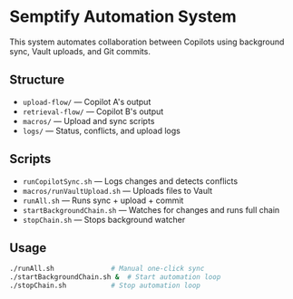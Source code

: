 # Semptify Automation System

This system automates collaboration between Copilots using background sync, Vault uploads, and Git commits.

## Structure
- `upload-flow/` — Copilot A's output
- `retrieval-flow/` — Copilot B's output
- `macros/` — Upload and sync scripts
- `logs/` — Status, conflicts, and upload logs

## Scripts
- `runCopilotSync.sh` — Logs changes and detects conflicts
- `macros/runVaultUpload.sh` — Uploads files to Vault
- `runAll.sh` — Runs sync + upload + commit
- `startBackgroundChain.sh` — Watches for changes and runs full chain
- `stopChain.sh` — Stops background watcher

## Usage
```bash
./runAll.sh              # Manual one-click sync
./startBackgroundChain.sh &  # Start automation loop
./stopChain.sh           # Stop automation loop
```
